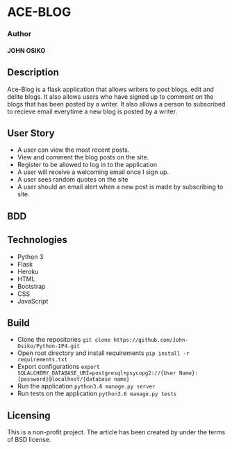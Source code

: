 # ACE-BLOG

###  Author
#### JOHN OSIKO

## Description
Ace-Blog is a flask application that allows writers to post blogs, edit and delite blogs. It also allows users who have signed up to comment on the blogs that has been posted by a writer. It also allows a person to subscribed to recieve email everytime a new blog is posted by a writer.


## User Story
* A user can view the most recent posts.
* View and comment the blog posts on the site.
* Register to be allowed to log in to the application
* A user will receive a welcoming email once I sign up.
* A user sees random quotes on the site
* A user should an email alert when a new post is made by subscribing to site.


## BDD

## Technologies

* Python 3
* Flask
* Heroku
* HTML
* Bootstrap
* CSS
* JavaScript

## Build
* Clone the repositories
    `git clone https://github.com/John-Osiko/Python-IP4.git`
* Open root directory and install requirements
    `pip install -r requirements.txt`
* Export configurations
    `export SQLALCHEMY_DATABASE_URI=postgresql+psycopg2://{User Name}:{password}@localhost/{database name}`
* Run the application
    `python3.6 manage.py server`
* Run tests on the application
    `python3.6 manage.py tests`

## Licensing
This is a non-profit project. The article has been created by under the terms of BSD license.